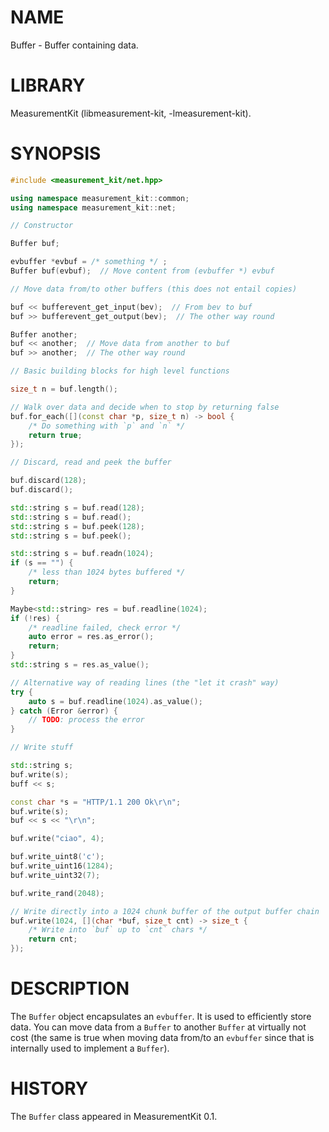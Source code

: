 # NAME
Buffer - Buffer containing data.

# LIBRARY
MeasurementKit (libmeasurement-kit, -lmeasurement-kit).

# SYNOPSIS

```C++
#include <measurement_kit/net.hpp>

using namespace measurement_kit::common;
using namespace measurement_kit::net;

// Constructor

Buffer buf;

evbuffer *evbuf = /* something */ ;
Buffer buf(evbuf);  // Move content from (evbuffer *) evbuf

// Move data from/to other buffers (this does not entail copies)

buf << bufferevent_get_input(bev);  // From bev to buf
buf >> bufferevent_get_output(bev);  // The other way round

Buffer another;
buf << another;  // Move data from another to buf
buf >> another;  // The other way round

// Basic building blocks for high level functions

size_t n = buf.length();

// Walk over data and decide when to stop by returning false
buf.for_each([](const char *p, size_t n) -> bool {
    /* Do something with `p` and `n` */
    return true;
});

// Discard, read and peek the buffer

buf.discard(128);
buf.discard();

std::string s = buf.read(128);
std::string s = buf.read();
std::string s = buf.peek(128);
std::string s = buf.peek();

std::string s = buf.readn(1024);
if (s == "") {
    /* less than 1024 bytes buffered */
    return;
}

Maybe<std::string> res = buf.readline(1024);
if (!res) {
    /* readline failed, check error */
    auto error = res.as_error();
    return;
}
std::string s = res.as_value();

// Alternative way of reading lines (the "let it crash" way)
try {
    auto s = buf.readline(1024).as_value();
} catch (Error &error) {
    // TODO: process the error
}

// Write stuff

std::string s;
buf.write(s);
buff << s;

const char *s = "HTTP/1.1 200 Ok\r\n";
buf.write(s);
buf << s << "\r\n";

buf.write("ciao", 4);

buf.write_uint8('c');
buf.write_uint16(1284);
buf.write_uint32(7);

buf.write_rand(2048);

// Write directly into a 1024 chunk buffer of the output buffer chain
buf.write(1024, [](char *buf, size_t cnt) -> size_t {
    /* Write into `buf` up to `cnt` chars */
    return cnt;
});
```

# DESCRIPTION

The `Buffer` object encapsulates an `evbuffer`. It is used to efficiently
store data. You can move data from a `Buffer` to another `Buffer` at virtually
not cost (the same is true when moving data from/to an `evbuffer` since
that is internally used to implement a `Buffer`).

# HISTORY

The `Buffer` class appeared in MeasurementKit 0.1.

